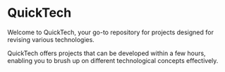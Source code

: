 # QuickTech

Welcome to QuickTech, your go-to repository for projects designed for revising various technologies.

QuickTech offers projects that can be developed within a few hours, enabling you to brush up on different technological concepts effectively.

